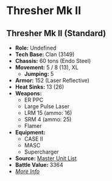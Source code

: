 # Thresher Mk II 

## Thresher Mk II (Standard) 

- **Role:** Undefined 
- **Tech Base:** Clan (3149) 
- **Chassis:** 60 tons (Endo Steel) 
- **Movement:** 5 / 8 (13), XL 
  - **Jumping:** 5 
- **Armor:** 152 (Laser Reflective) 
- **Heat Sinks:** 13 (26) 
- **Weapons:** 
  - ER PPC 
  - Large Pulse Laser 
  - LRM 15 (ammo: 16) 
  - SRM 4 (ammo: 25) 
  - Flamer 
- **Equipment:** 
  - CASE II 
  - MASC 
  - Supercharger 
- **Source:** [Master Unit List](http://masterunitlist.info/Unit/Details/7502/thresher-mk-ii-standard) 
- **Battle Value:** 3364 
- [*More Info*](thresher_mk_ii/thresher_mk_ii_standard.md) 

